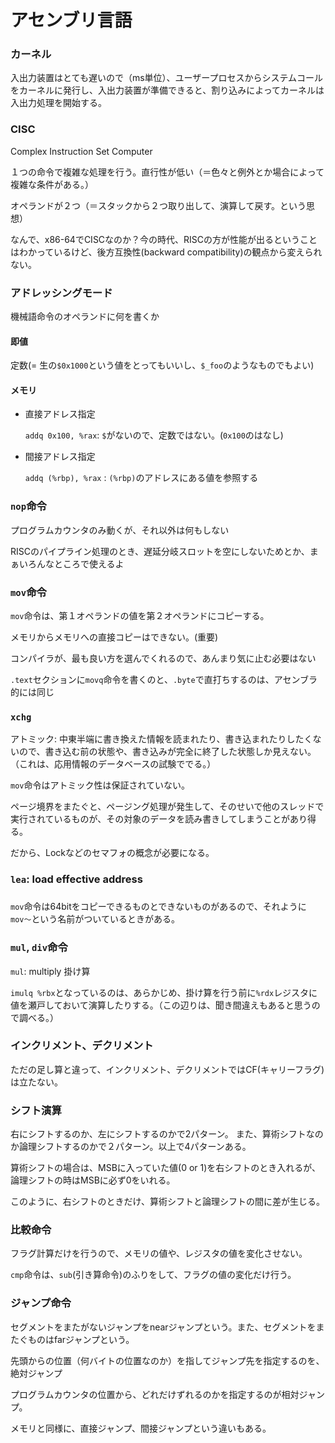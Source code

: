 # アセンブリ言語

### カーネル

入出力装置はとても遅いので（ms単位）、ユーザープロセスからシステムコールをカーネルに発行し、入出力装置が準備できると、割り込みによってカーネルは入出力処理を開始する。

### CISC 
Complex Instruction Set Computer

１つの命令で複雑な処理を行う。直行性が低い（＝色々と例外とか場合によって複雑な条件がある。）

オペランドが２つ（＝スタックから２つ取り出して、演算して戻す。という思想）

なんで、x86-64でCISCなのか？今の時代、RISCの方が性能が出るということはわかっているけど、後方互換性(backward compatibility)の観点から変えられない。

### アドレッシングモード

機械語命令のオペランドに何を書くか

#### 即値

定数(= 生の`$0x1000`という値をとってもいいし、`$_foo`のようなものでもよい)

#### メモリ

- 直接アドレス指定

  `addq 0x100, %rax`: `$`がないので、定数ではない。(`0x100`のはなし)

- 間接アドレス指定
  
  `addq (%rbp), %rax` : `(%rbp)`のアドレスにある値を参照する

### `nop`命令

プログラムカウンタのみ動くが、それ以外は何もしない

RISCのパイプライン処理のとき、遅延分岐スロットを空にしないためとか、まぁいろんなところで使えるよ

### `mov`命令

`mov`命令は、第１オペランドの値を第２オペランドにコピーする。

メモリからメモリへの直接コピーはできない。(重要)

コンパイラが、最も良い方を選んでくれるので、あんまり気に止む必要はない

`.text`セクションに`movq`命令を書くのと、`.byte`で直打ちするのは、アセンブラ的には同じ

### `xchg`

アトミック: 中東半端に書き換えた情報を読まれたり、書き込まれたりしたくないので、書き込む前の状態や、書き込みが完全に終了した状態しか見えない。（これは、応用情報のデータベースの試験ででる。）

`mov`命令はアトミック性は保証されていない。

ページ境界をまたぐと、ページング処理が発生して、そのせいで他のスレッドで実行されているものが、その対象のデータを読み書きしてしまうことがあり得る。

だから、Lockなどのセマフォの概念が必要になる。

### `lea`: load effective address



### 

`mov`命令は64bitをコピーできるものとできないものがあるので、それように`mov〜`という名前がついているときがある。

### `mul`, `div`命令

`mul`: multiply 掛け算

`imulq %rbx`となっているのは、あらかじめ、掛け算を行う前に`%rdx`レジスタに値を瀬戸しておいて演算したりする。（この辺りは、聞き間違えもあると思うので調べる。）

### インクリメント、デクリメント

ただの足し算と違って、インクリメント、デクリメントではCF(キャリーフラグ)は立たない。

### シフト演算

右にシフトするのか、左にシフトするのかで2パターン。
また、算術シフトなのか論理シフトするのかで２パターン。以上で4パターンある。

算術シフトの場合は、MSBに入っていた値(0 or 1)を右シフトのとき入れるが、論理シフトの時はMSBに必ず0をいれる。

このように、右シフトのときだけ、算術シフトと論理シフトの間に差が生じる。

### 比較命令

フラグ計算だけを行うので、メモリの値や、レジスタの値を変化させない。

`cmp`命令は、`sub`(引き算命令)のふりをして、フラグの値の変化だけ行う。

### ジャンプ命令

セグメントをまたがないジャンプをnearジャンプという。また、セグメントをまたぐものはfarジャンプという。

先頭からの位置（何バイトの位置なのか）を指してジャンプ先を指定するのを、絶対ジャンプ

プログラムカウンタの位置から、どれだけずれるのかを指定するのが相対ジャンプ。

メモリと同様に、直接ジャンプ、間接ジャンプという違いもある。


